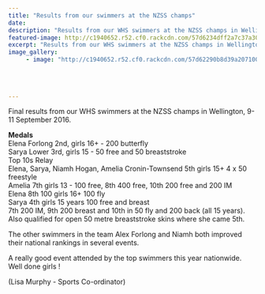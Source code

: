 ```yaml
---
title: "Results from our swimmers at the NZSS champs"
date: 
description: "Results from our WHS swimmers at the NZSS champs in Wellington, 9-11 September 2016..."
featured-image: http://c1940652.r52.cf0.rackcdn.com/57d6234dff2a7c37a3000154/images.png
excerpt: "Results from our WHS swimmers at the NZSS champs in Wellington, 9-11 September 2016."
image_gallery:
     - image: "http://c1940652.r52.cf0.rackcdn.com/57d62290b8d39a2071001d0e/9197Secondary-Schools-Banner-2016.jpg"
    
    
    
    
---
```


<p>Final results from our WHS swimmers at the NZSS champs in Wellington, 9-11 September 2016.</p>
<p><strong>Medals</strong><br /><span>Elena Forlong 2nd, girls 16+ - 200 butterfly</span><br /><span>Sarya Lower 3rd, girls 15 - 50 free and 50 breaststroke</span><br /><span>Top 10s Relay&nbsp;</span><span class="text_exposed_show"><br />Elena, Sarya, Niamh Hogan, Amelia Cronin-Townsend 5th girls 15+ 4 x 50 freestyle<br />Amelia 7th girls 13 - 100 free, 8th 400 free, 10th 200 free and 200 IM<br />Elena 8th 100 girls 16+ 100 fly<br />Sarya 4th girls 15 years 100 free and breast<br />7th 200 IM, 9th 200 breast and 10th in 50 fly and 200 back (all 15 years). Also qualified for open 50 metre breaststroke skins where she came 5th.&nbsp;<br /></span></p>
<p><span class="text_exposed_show">The other swimmers in the team Alex Forlong and Niamh both improved their national rankings in several events.&nbsp;<br /></span></p>
<p><span class="text_exposed_show">A really good event attended by the top swimmers this year nationwide.<br />Well done girls !</span></p>
<p><span class="text_exposed_show">(Lisa Murphy - Sports Co-ordinator)</span></p>

